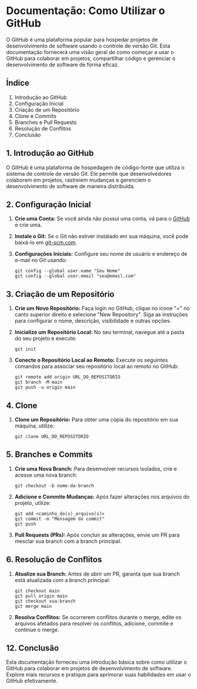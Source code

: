 # Documentação: Como Utilizar o GitHub

O GitHub é uma plataforma popular para hospedar projetos de desenvolvimento de software usando o controle de versão Git. Esta documentação fornecerá uma visão geral de como começar a usar o GitHub para colaborar em projetos, compartilhar código e gerenciar o desenvolvimento de software de forma eficaz.

## Índice

1. Introdução ao GitHub
2. Configuração Inicial
3. Criação de um Repositório
4. Clone e Commits
5. Branches e Pull Requests
6. Resolução de Conflitos
7. Conclusão

## 1. Introdução ao GitHub

O GitHub é uma plataforma de hospedagem de código-fonte que utiliza o sistema de controle de versão Git. Ele permite que desenvolvedores colaborem em projetos, rastreiem mudanças e gerenciem o desenvolvimento de software de maneira distribuída.

## 2. Configuração Inicial

1. **Crie uma Conta:** Se você ainda não possui uma conta, vá para o [GitHub](https://github.com/) e crie uma.

2. **Instale o Git:** Se o Git não estiver instalado em sua máquina, você pode baixá-lo em [git-scm.com](https://git-scm.com/).

3. **Configurações Iniciais:** Configure seu nome de usuário e endereço de e-mail no Git usando:
   ```
   git config --global user.name "Seu Nome"
   git config --global user.email "seu@email.com"
   ```

## 3. Criação de um Repositório

1. **Crie um Novo Repositório:** Faça login no GitHub, clique no ícone "+" no canto superior direito e selecione "New Repository". Siga as instruções para configurar o nome, descrição, visibilidade e outras opções.

2. **Inicialize um Repositório Local:** No seu terminal, navegue até a pasta do seu projeto e execute:
   ```
   git init
   ```

3. **Conecte o Repositório Local ao Remoto:** Execute os seguintes comandos para associar seu repositório local ao remoto no GitHub:
   ```
   git remote add origin URL_DO_REPOSITÓRIO
   git branch -M main
   git push -u origin main
   ```

## 4. Clone 

1. **Clone um Repositório:** Para obter uma cópia do repositório em sua máquina, utilize:
   ```
   git clone URL_DO_REPOSITÓRIO
   ```

## 5. Branches e Commits

1. **Crie uma Nova Branch:** Para desenvolver recursos isolados, crie e acesse uma nova branch:
   ```
   git checkout -b nome-da-branch
   ```
2. **Adicione e Commite Mudanças:** Após fazer alterações nos arquivos do projeto, utilize:
   ```
   git add <caminho_do(s)_arquivo(s)>
   git commit -m "Mensagem do commit"
   git push
   ```

2. **Pull Requests (PRs):** Após concluir as alterações, envie um PR para mesclar sua branch com a branch principal.

## 6. Resolução de Conflitos

1. **Atualize sua Branch:** Antes de abrir um PR, garanta que sua branch está atualizada com a branch principal:
   ```
   git checkout main
   git pull origin main
   git checkout sua-branch
   git merge main
   ```

2. **Resolva Conflitos:** Se ocorrerem conflitos durante o merge, edite os arquivos afetados para resolver os conflitos, adicione, commite e continue o merge.


## 12. Conclusão

Esta documentação forneceu uma introdução básica sobre como utilizar o GitHub para colaborar em projetos de desenvolvimento de software. Explore mais recursos e pratique para aprimorar suas habilidades em usar o GitHub efetivamente.